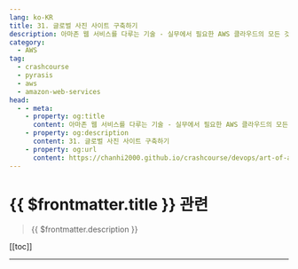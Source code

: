 ```yaml
---
lang: ko-KR
title: 31. 글로벌 사진 사이트 구축하기
description: 아마존 웹 서비스를 다루는 기술 - 실무에서 필요한 AWS 클라우드의 모든 것! > 31. 글로벌 사진 사이트 구축하기
category:
  - AWS
tag: 
  - crashcourse
  - pyrasis
  - aws 
  - amazon-web-services
head:
  - - meta:
    - property: og:title
      content: 아마존 웹 서비스를 다루는 기술 - 실무에서 필요한 AWS 클라우드의 모든 것! > 31. 글로벌 사진 사이트 구축하기
    - property: og:description
      content: 31. 글로벌 사진 사이트 구축하기
    - property: og:url
      content: https://chanhi2000.github.io/crashcourse/devops/art-of-aws/31.html
---
```


# {{ $frontmatter.title }} 관련

> {{ $frontmatter.description }}

[[toc]]

---

<TagLinks />